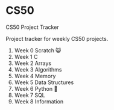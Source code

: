 # CS50
CS50 Project Tracker

Project tracker for weekly CS50 projects.

1. Week 0 Scratch 😺
2. Week 1 C
3. Week 2 Arrays
4. Week 3 Algorithms
5. Week 4 Memory
6. Week 5 Data Structures
7. Week 6 Python 🐍
8. Week 7 SQL
9. Week 8 Information
